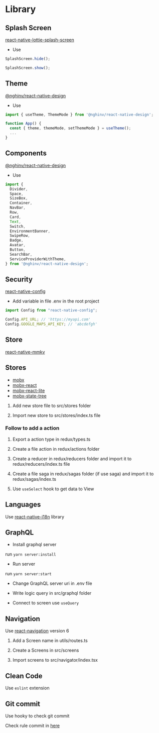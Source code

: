 # Library

## Splash Screen

[react-native-lottie-splash-screen](https://github.com/HwangTaehyun/react-native-lottie-splash-screen)

- Use

```js
SplashScreen.hide();

SplashScreen.show();
```

## Theme

[@nghinv/react-native-design](https://github.com/nghinv-software/react-native-design)

- Use

```js
import { useTheme, ThemeMode } from '@nghinv/react-native-design';

function App() {
  const { theme, themeMode, setThemeMode } = useTheme();
  ...
}
```

## Components

[@nghinv/react-native-design](https://github.com/nghinv-software/react-native-design)

- Use

```js
import {
  Divider,
  Space,
  SizeBox,
  Container,
  NavBar,
  Row,
  Card,
  Text,
  Switch,
  EnvironmentBanner,
  SwipeRow,
  Badge,
  Avatar,
  Button,
  SearchBar,
  ServiceProviderWithTheme,
} from '@nghinv/react-native-design';
```

## Security

[react-native-config](https://github.com/luggit/react-native-config)

- Add variable in file .env in the root project

```js
import Config from "react-native-config";

Config.API_URL; // 'https://myapi.com'
Config.GOOGLE_MAPS_API_KEY; // 'abcdefgh'
```

## Store

[react-native-mmkv](https://github.com/mrousavy/react-native-mmkv)

## Stores

- [mobx](https://mobx.js.org/README.html)
- [mobx-react](https://mobx.js.org/README.html)
- [mobx-react-lite](https://github.com/mobxjs/mobx-react-lite)
- [mobx-state-tree](https://mobx-state-tree.js.org/intro/welcome)

1. Add new store file to src/stores folder

2. Import new store to src/stores/index.ts file

### Follow to add a action

1. Export a action type in redux/types.ts

2. Create a file action in redux/actions folder

3. Create a reducer in redux/reducers folder and import it to redux/reducers/index.ts file

4. Create a file saga in redux/sagas folder (if use saga) and import it to redux/sagas/index.ts

5. Use `useSelect` hook to get data to View

## Languages

Use [react-native-i18n](https://github.com/AlexanderZaytsev/react-native-i18n) library



## GraphQL

- Install graphql server

run `yarn server:install`

- Run server

run `yarn server:start`

- Change GraphQL server uri in .env file

- Write logic query in src/graphql folder

- Connect to screen use `useQuery`

## Navigation

Use [react-navigation](https://reactnavigation.org) version 6

1. Add a Screen name in utils/routes.ts

2. Create a Screens in src/screens

3. Import screens to src/navigator/index.tsx

## Clean Code

Use `eslint` extension

## Git commit

Use hooky to check git commit

Check rule commit in [here](/docs/CONTRIBUTING.md)
